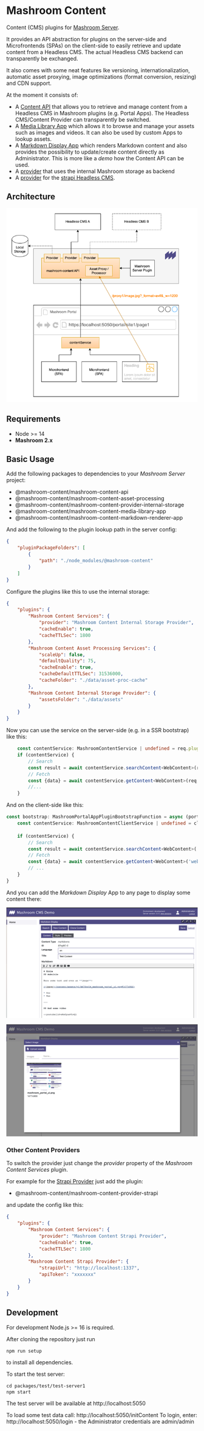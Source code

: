 # Mashroom Content

Content (CMS) plugins for [Mashroom Server](https://www.mashroom-server.com).

It provides an API abstraction for plugins on the server-side and Microfrontends (SPAs) on the client-side to easily retrieve and
update content from a Headless CMS. The actual Headless CMS backend can transparently be exchanged.

It also comes with some neat features lke versioning, internationalization,
automatic asset proxying, image optimizations (format conversion, resizing) and CDN support.

At the moment it consists of:

 * A [Content API](packages/mashroom-content-api/README.md) that allows you to retrieve and manage content from a Headless CMS
   in Mashroom plugins (e.g. Portal Apps). The Headless CMS/Content Provider can transparently be switched.
 * A [Media Library App](packages/mashroom-content-media-library-app/README.md)
   which allows it to browse and manage your assets such as images and videos.
   It can also be used by custom Apps to lookup assets.
 * A [Markdown Display App](packages/mashroom-content-markdown-renderer-app/README.md) which renders Markdown content
   and also provides the possibility to update/create content directly as Administrator.
   This is more like a *demo* how the Content API can be used.
 * A [provider](packages/mashroom-content-provider-internal-storage/README.md) that uses the internal Mashroom storage as backend
 * A [provider](packages/mashroom-content-provider-strapi/README.md) for the [strapi Headless CMS](https://strapi.io).

## Architecture

![Mashroom Content Architecture](architecture.png)

## Requirements

 * Node >= 14
 * **Mashroom 2.x**

## Basic Usage

Add the following packages to dependencies to your _Mashroom Server_ project:

 * @mashroom-content/mashroom-content-api
 * @mashroom-content/mashroom-content-asset-processing
 * @mashroom-content/mashroom-content-provider-internal-storage
 * @mashroom-content/mashroom-content-media-library-app
 * @mashroom-content/mashroom-content-markdown-renderer-app

And add the following to the plugin lookup path in the server config:

```json
{
    "pluginPackageFolders": [
        {
            "path": "./node_modules/@mashroom-content"
        }
    ]
}
```

Configure the plugins like this to use the internal storage:

```json
{
    "plugins": {
        "Mashroom Content Services": {
            "provider": "Mashroom Content Internal Storage Provider",
            "cacheEnable": true,
            "cacheTTLSec": 1800
        },
        "Mashroom Content Asset Processing Services": {
            "scaleUp": false,
            "defaultQuality": 75,
            "cacheEnable": true,
            "cacheDefaultTTLSec": 31536000,
            "cacheFolder": "./data/asset-proc-cache"
        },
        "Mashroom Content Internal Storage Provider": {
            "assetsFolder": "./data/assets"
        }
    }
}
```

Now you can use the service on the server-side (e.g. in a SSR bootstrap) like this:

```typescript
    const contentService: MashroomContentService | undefined = req.pluginContext.services.content?.service;
    if (contentService) {
        // Search
        const result = await contentService.searchContent<WebContent>(req, 'web-content', {tags: {$in: ['foo']}}, 'de', 'published', { foo: 'desc' }, 100);
        // Fetch
        const {data} = await contentService.getContent<WebContent>(req, 'web-content', '1234567');
        //...
    }
```

And on the client-side like this:

```typescript
const bootstrap: MashroomPortalAppPluginBootstrapFunction = async (portalAppHostElement, portalAppSetup, clientServices) => {
    const contentService: MashroomContentClientService | undefined = clientServices.contentService;

    if (contentService) {
        // Search
        const result = await contentService.searchContent<WebContent>('web-content', {tags: {$in: ['foo']}}, 'de', 'published', { foo: 'desc' }, 100);
        // Fetch
        const {data} = await contentService.getContent<WebContent>('web-content', '1234567');
        // ...
    }
}
```

And you can add the *Markdown Display* App to any page to display some content there:

![Markdown Display](markdown-display-app.png)

![Media Library](media-library-app.png)

### Other Content Providers

To switch the provider just change the *provider* property of the *Mashroom Content Services* plugin.

For example for the [Strapi Provider](packages/mashroom-content-provider-strapi/README.md) just add the plugin:

 * @mashroom-content/mashroom-content-provider-strapi

and update the config like this:

```json
{
    "plugins": {
        "Mashroom Content Services": {
            "provider": "Mashroom Content Strapi Provider",
            "cacheEnable": true,
            "cacheTTLSec": 1800
        },
        "Mashroom Content Strapi Provider": {
            "strapiUrl": "http://localhost:1337",
            "apiToken": "xxxxxxx"
        }
    }
}
```

## Development

For development Node.js >= 16 is required.

After cloning the repository just run

    npm run setup

to install all dependencies.

To start the test server:

    cd packages/test/test-server1
    npm start

The test server will be available at http://localhost:5050

To load some test data call: http://localhost:5050/initContent
To login, enter: http://localhost:5050/login - the Administrator credentials are admin/admin

